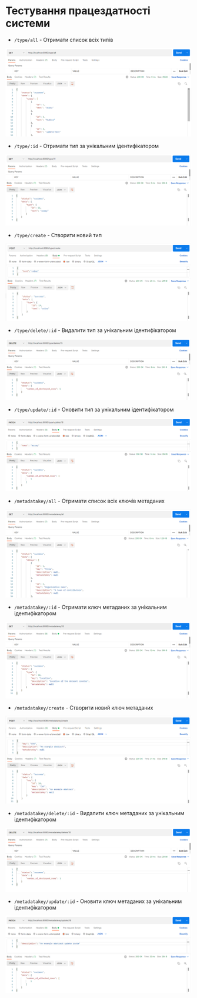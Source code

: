 # Тестування працездатності системи

- `/type/all` - Отримати список всіх типів

![](./get-all-types.png)

- `/type/:id` - Отримати тип за унікальним ідентифікатором

![](./get-type-by-id.png)

- `/type/create` - Cтворити новий тип

![](./create-type.png)

- `/type/delete/:id` - Видалити тип за унікальним ідентифікатором

![](./delete-type-by-id.png)

- `/type/update/:id` - Оновити тип за унікальним ідентифікатором

![](./update-type-by-id.png)

- `/metadatakey/all` - Отримати список всіх ключів метаданих

![](./get-all-metadata-keys.png)

- `/metadatakey/:id` - Отримати ключ метаданих за унікальним ідентифікатором

![](./get-metadata-key-by-id.png)

- `/metadatakey/create` - Cтворити новий ключ метаданих

![](./create-metadata-key.png)

- `/metadatakey/delete/:id` - Видалити ключ метаданих за унікальним ідентифікатором

![](./delete-metadata-key.png)

- `/metadatakey/update/:id` - Оновити ключ метаданих за унікальним ідентифікатором

![](./update-metadata-key-by-id.png)
